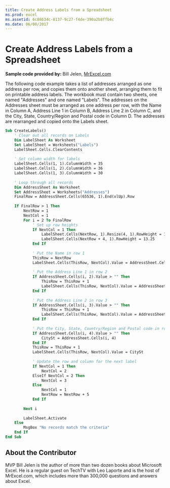 ```yaml
---
title: Create Address Labels from a Spreadsheet
ms.prod: excel
ms.assetid: 6c08634c-8137-9c27-f4de-390a2b8ffb4c
ms.date: 06/08/2017
---
```



# Create Address Labels from a Spreadsheet




 **Sample code provided by:** Bill Jelen, [MrExcel.com](https://www.mrexcel.com/)



The following code example takes a list of addresses arranged as one address per row, and copies them onto another sheet, arranging them to fit on printable address labels. The workbook must contain two sheets, one named "Addresses" and one named "Labels". The addresses on the Addresses sheet must be arranged as one address per row, with the Name in Column A, Address Line 1 in Column B, Address Line 2 in Column C, and the City, State, Country/Region and Postal code in Column D. The addresses are rearranged and copied onto the Labels sheet.



```vb
Sub CreateLabels() 
    ' Clear out all records on Labels 
    Dim LabelSheet As Worksheet 
    Set LabelSheet = Worksheets("Labels") 
    LabelSheet.Cells.ClearContents 
 
    ' Set column width for labels 
    LabelSheet.Cells(1, 1).ColumnWidth = 35 
    LabelSheet.Cells(1, 2).ColumnWidth = 36 
    LabelSheet.Cells(1, 3).ColumnWidth = 30 
     
    ' Loop through all records 
    Dim AddressSheet As Worksheet 
    Set AddressSheet = Worksheets("Addresses") 
    FinalRow = AddressSheet.Cells(65536, 1).End(xlUp).Row 
     
    If FinalRow > 1 Then 
        NextRow = 1 
        NextCol = 1 
        For i = 2 To FinalRow 
            ' Set up row heights 
            If NextCol = 1 Then 
                LabelSheet.Cells(NextRow, 1).Resize(4, 1).RowHeight = 15.25 
                LabelSheet.Cells(NextRow + 4, 1).RowHeight = 13.25 
            End If 
         
            ' Put the Name in row 1 
            ThisRow = NextRow 
            LabelSheet.Cells(ThisRow, NextCol).Value = AddressSheet.Cells(i, 1) &; "   " &; AddressSheet.Cells(i, 7) 
             
            ' Put the Address Line 1 in row 2 
            If AddressSheet.Cells(i, 2).Value > "" Then 
                ThisRow = ThisRow + 1 
                LabelSheet.Cells(ThisRow, NextCol).Value = AddressSheet.Cells(i, 2) 
            End If 
             
            ' Put the Address Line 2 in row 3 
            If AddressSheet.Cells(i, 3).Value > "" Then 
                ThisRow = ThisRow + 1 
                LabelSheet.Cells(ThisRow, NextCol).Value = AddressSheet.Cells(i, 3) 
            End If 
             
            ' Put the City, State, Country/Region and Postal code in row 4 
            If AddressSheet.Cells(i, 4).Value > "" Then 
                CitySt = AddressSheet.Cells(i, 4) 
            End If 
            ThisRow = ThisRow + 1 
            LabelSheet.Cells(ThisRow, NextCol).Value = CitySt 
             
            ' Update the row and column for the next label 
            If NextCol = 1 Then 
                NextCol = 2 
            ElseIf NextCol = 2 Then 
                NextCol = 3 
            Else 
                NextCol = 1 
                NextRow = NextRow + 5 
            End If 
         
        Next i 
         
        LabelSheet.Activate 
    Else 
        MsgBox "No records match the criteria" 
    End If 
End Sub
```


## About the Contributor
<a name="AboutContributor"> </a>

MVP Bill Jelen is the author of more than two dozen books about Microsoft Excel. He is a regular guest on TechTV with Leo Laporte and is the host of MrExcel.com, which includes more than 300,000 questions and answers about Excel. 


